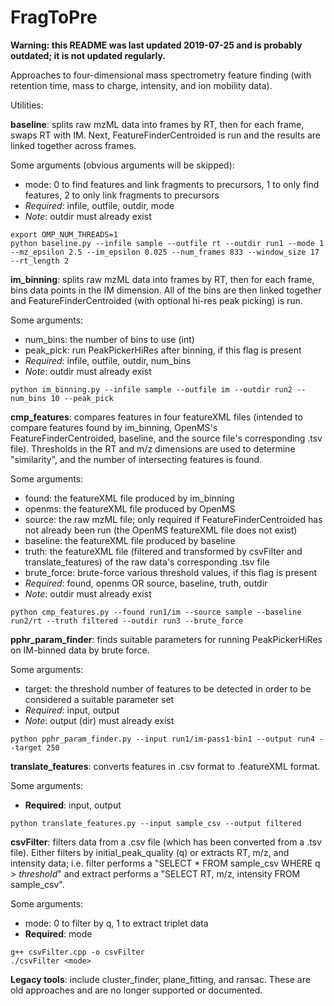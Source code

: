 # FragToPre

**Warning: this README was last updated 2019-07-25 and is probably outdated; it is not updated regularly.**

Approaches to four-dimensional mass spectrometry feature finding (with retention time, mass to charge, intensity, and ion mobility data).

Utilities:

**baseline**: splits raw mzML data into frames by RT, then for each frame, swaps RT with IM. Next, FeatureFinderCentroided is run and the results are linked together across frames.

Some arguments (obvious arguments will be skipped):
- mode: 0 to find features and link fragments to precursors, 1 to only find features, 2 to only link fragments to precursors
- *Required*: infile, outfile, outdir, mode
- *Note*: outdir must already exist
```
export OMP_NUM_THREADS=1
python baseline.py --infile sample --outfile rt --outdir run1 --mode 1 --mz_epsilon 2.5 --im_epsilon 0.025 --num_frames 833 --window_size 17 --rt_length 2
```

**im_binning**: splits raw mzML data into frames by RT, then for each frame, bins data points in the IM dimension. All of the bins are then linked together and FeatureFinderCentroided (with optional hi-res peak picking) is run.

Some arguments:
- num_bins: the number of bins to use (int)
- peak_pick: run PeakPickerHiRes after binning, if this flag is present
- *Required*: infile, outfile, outdir, num_bins
- *Note*: outdir must already exist
```
python im_binning.py --infile sample --outfile im --outdir run2 --num_bins 10 --peak_pick
```

**cmp_features**: compares features in four featureXML files (intended to compare features found by im_binning, OpenMS's FeatureFinderCentroided, baseline, and the source file's corresponding .tsv file). Thresholds in the RT and m/z dimensions are used to determine "similarity", and the number of intersecting features is found.

Some arguments:
- found: the featureXML file produced by im_binning
- openms: the featureXML file produced by OpenMS
- source: the raw mzML file; only required if FeatureFinderCentroided has not already been run (the OpenMS featureXML file does not exist)
- baseline: the featureXML file produced by baseline
- truth: the featureXML file (filtered and transformed by csvFilter and translate_features) of the raw data's corresponding .tsv file
- brute_force: brute-force various threshold values, if this flag is present
- *Required*: found, openms OR source, baseline, truth, outdir
- *Note*: outdir must already exist
```
python cmp_features.py --found run1/im --source sample --baseline run2/rt --truth filtered --outdir run3 --brute_force
```

**pphr_param_finder**: finds suitable parameters for running PeakPickerHiRes on IM-binned data by brute force.

Some arguments:
- target: the threshold number of features to be detected in order to be considered a suitable parameter set
- *Required*: input, output
- *Note*: output (dir) must already exist
```
python pphr_param_finder.py --input run1/im-pass1-bin1 --output run4 --target 250
```

**translate_features**: converts features in .csv format to .featureXML format.

Some arguments:
- **Required**: input, output
```
python translate_features.py --input sample_csv --output filtered
```

**csvFilter**: filters data from a .csv file (which has been converted from a .tsv file). Either filters by initial_peak_quality (q) or extracts RT, m/z, and intensity data; i.e. filter performs a "SELECT * FROM sample_csv WHERE q > *threshold*" and extract performs a "SELECT RT, m/z, intensity FROM sample_csv".

Some arguments:
- mode: 0 to filter by q, 1 to extract triplet data
- **Required**: mode
```
g++ csvFilter.cpp -o csvFilter
./csvFilter <mode>
```

**Legacy tools**: include cluster_finder, plane_fitting, and ransac. These are old approaches and are no longer supported or documented.
